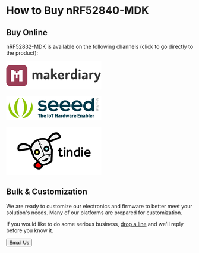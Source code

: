 # How to Buy nRF52840-MDK

## Buy Online

nRF52832-MDK is available on the following channels (click to go directly to the product):

[![makerdiary store](images/makerdiary-store-logo.png)](https://store.makerdiary.com)

[![SeeedStudio](images/seeed_logo_2018_horizontal.png)](https://www.seeedstudio.com)

[![Tindie](images/tindie-logo.png)](https://www.tindie.com/stores/Zelin/)

## Bulk & Customization

We are ready to customize our electronics and firmware to better meet your solution's needs. Many of our platforms are prepared for customization.

If you would like to do some serious business, [drop a line](mailto:zelin@makerdiary.co) and we'll reply before you know it.

<a href="mailto:zelin@makerdiary.com"><button data-md-color-primary="marsala"><i class="fa fa-envelope"></i> Email Us</button></a>